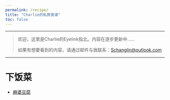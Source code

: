 ```yaml
---
permalink: /recipe/
title: "Charlie的私房食谱"
toc: false
---
```

---
>欢迎，这里是Charlie的Eyelink指北。内容在逐步更新中……
>
>如果有想要看到的内容，请通过邮件与我联系：Schanglin@outlook.com

---

# 下饭菜

* [麻婆豆腐](http://charlie-techblog.com/recipe/recipes-mapodoufu/)